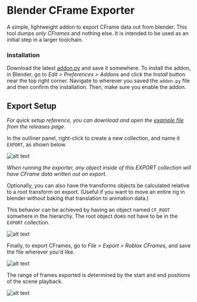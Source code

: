 # Blender CFrame Exporter
A simple, lightweight addon to export CFrame data out from blender. This tool dumps _only CFrames_ and nothing else. It is intended to be used as an initial step in a larger toolchain.

### Installation
Download the latest [addon.py](https://github.com/zoebasil/blender-cf-exporter/releases/download/1.0/addon.py) and save it somewhere. To install the addon, in Blender, go to *Edit > Preferences > Addons* and click the *Install* button near the top right corner. Navigate to wherever you saved the `addon.py` file and then confirm the installation. Then, make sure you enable the addon.

## Export Setup
_For quick setup reference, you can download and open the [example file](https://github.com/zoebasil/blender-cf-exporter/releases/download/1.0/Example.blend) from the releases page._

In the outliner panel, right-click to create a new collection, and name it `EXPORT`, as shown below.

![alt text](https://github.com/zoebasil/blender-cf-exporter/raw/master/readme_imgs/collection_2.png)

*When running the exporter, any object inside of this EXPORT collection will have CFrame data written out on export.*

Optionally, you can also have the transforms objects be calculated relative to a root transform on export. (Useful if you want to move an entire rig in blender without baking that translation to animation data.)

This behavior can be achieved by having an object named `CF_ROOT` somwhere in the hierarchy. The root object does not have to be in the `EXPORT` collection.

![alt text](https://github.com/zoebasil/blender-cf-exporter/raw/master/readme_imgs/root.png)

Finally, to export CFrames, go to *File > Export > Roblox CFrames*, and save the file wherever you'd like.

![alt text](https://github.com/zoebasil/blender-cf-exporter/raw/master/readme_imgs/export_dropdown.png)

The range of frames exported is determined by the start and end positions of the scene playback.

![alt text](https://github.com/zoebasil/blender-cf-exporter/raw/master/readme_imgs/start_end.png)

